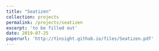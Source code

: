 ```yaml
---
title: "Seatizen"
collection: projects
permalink: /projects/seatizen
excerpt: 'to be filled out'
date: 2019-07-25
paperurl: 'http://Yinsight.github.io/files/Seatizen.pdf'
---
```

